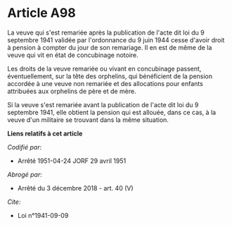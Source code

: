 # Article A98

La veuve qui s'est remariée après la publication de l'acte dit loi du 9 septembre 1941 validée par l'ordonnance du 9 juin
1944 cesse d'avoir droit à pension à compter du jour de son remariage. Il en est de même de la veuve qui vit en état de
concubinage notoire.

Les droits de la veuve remariée ou vivant en concubinage passent, éventuellement, sur la tête des orphelins, qui bénéficient
de la pension accordée à une veuve non remariée et des allocations pour enfants attribuées aux orphelins de père et de mère.

Si la veuve s'est remariée avant la publication de l'acte dit loi du 9 septembre 1941, elle obtient la pension qui est
allouée, dans ce cas, à la veuve d'un militaire se trouvant dans la même situation.

**Liens relatifs à cet article**

_Codifié par_:

  - Arrêté 1951-04-24 JORF 29 avril 1951

_Abrogé par_:

  - Arrêté du 3 décembre 2018 - art. 40 (V)

_Cite_:

  - Loi n°1941-09-09
